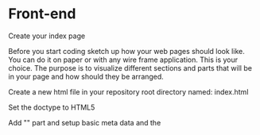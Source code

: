# Front-end
Create your index page

Before you start coding sketch up how your web pages should look like. You can do it on paper or with any wire frame     application. This is your choice. The purpose is to visualize different sections and parts that will be in your page and how should they be arranged.

Create a new html file in your repository root directory named: index.html

Set the doctype to HTML5

Add "<head>" part and setup basic meta data and the <title> of the page

Add part

Add "<header>" to the body which will contain navigation menu. First menu item should link to index.

Add a "<div>" element to the body which has a class named: content. This will contain the part of the pages which differs from each other.
  
Add an image of you and a small introduction next to it about yourself.

Add some content to it (e.g. the description of the exercise) to see where will it be. You can fill it with arbitrary content. Take care to use the different html tags properly so it can express your intent.

Add "<footer>" and add some content to it. Take example from other sites.

After you finish commit your changes into your repository with a descriptive comment.

Make it nice

Create a new folder named css in your repository's root directory

Create a style.css file in that newly created folder. This will contain all your rules about your site's appearance.

Add a reference to it in your index.html file's head part.

Define basic rules for the body element. (Default background, font, alignment...) These rules are inherited in the child elements (every element which located inside the body).

Write css rules to make all the site like your sketch.

Create a contact page

Copy your index.html file and give it the name: contact.html

Add a link to your navigation menu which redirects to this html page

Delete the inner content of div.content element

Create a form inside it

Add two "<input>" field and a "<textarea>" field to the form and proper <label>s to them. The first input field is the name which has a placeholder text: Enter your name The second input field is the email with placeholder text: Give your email The textarea will contain the message so give some handful instruction in the placeholder text. Do not forget add named all your form element.

Add a submit button wich should has the text SEND on it. It should be disabled by default.

Open your style.css file and at the bottom of it and write some rules which makes it nice. (e.g. horizontally centered and the fields has the same width). You can see an example on the https://codecool.pl/kontakt/ web site. Maybe it is familiar to you. ;)

Commit your changes into your repository.

Add JavaScript form validation to contact page

Write code that will enable submit button if all form fields are not empty. It should get back to being disabled if content of any field will be empty again.

Write JavaScript code using regular expressions that will check if name fulfills following restrictions:
it is not empty and does not contain only whitespace characters
it contains only letters and space
each word in it starts with capital letters
it is not longer than

Write code using regular expressions that will check if email fulfills following restrictions:
it is not empty and does not contain only whitespace characters
it is a valid email address

Write code that will fire validation methods for each field when the submit button is pressed. It should not cause page reloading.

If there are validation errors after clicking SEND, display them on the form. There are many ways to do that, you can find some example designs on that page.

If there are no errors after clicking SEND, the page should display an alert with information that message has been sent. 

After that, each field of form should be cleared.

After you finish commit your changes into your repository with a descriptive comment. If you feel that it would be good to have separate commits for each step, do it.

Create your custom pages

Create your new html file(s) based on the index.html

Add the proper link to the navigation menu on every other html files.

Fill it with custom content

Extend your stylesheet if needed

Do not forget to commit and push your changes into your repository!
